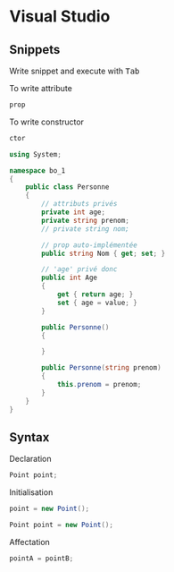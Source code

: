 # Visual Studio

## Snippets

Write snippet and execute with <kbd>Tab</kbd>

To write attribute

```bash
prop
```

To write constructor

```bash
ctor
```

```csharp
using System;

namespace bo_1
{
    public class Personne
    {
        // attributs privés
        private int age;
        private string prenom;
        // private string nom;

        // prop auto-implémentée
        public string Nom { get; set; }

        // 'age' privé donc
        public int Age
        {
            get { return age; }
            set { age = value; }
        }

        public Personne()
        {

        }

        public Personne(string prenom)
        {
            this.prenom = prenom;
        }
    }
}
```

## Syntax

Declaration

```csharp
Point point;
```

Initialisation

```csharp
point = new Point();
```

```csharp
Point point = new Point();
```

Affectation

```csharp
pointA = pointB;
```
